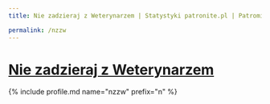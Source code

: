 ```yaml
---
title: Nie zadzieraj z Weterynarzem | Statystyki patronite.pl | Patromierz

permalink: /nzzw
---
```


# [Nie zadzieraj z Weterynarzem](https://patronite.pl/nzzw)

{% include profile.md name="nzzw" prefix="n" %}
